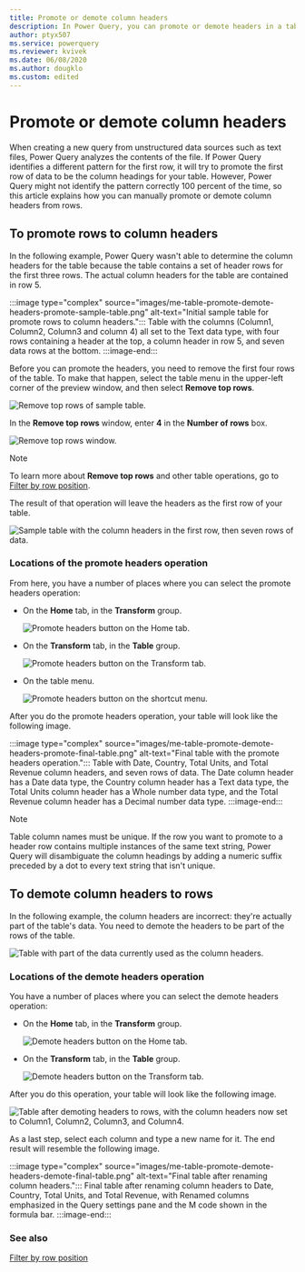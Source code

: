 ```yaml
---
title: Promote or demote column headers
description: In Power Query, you can promote or demote headers in a table. This article demonstrates how to do these operations. 
author: ptyx507
ms.service: powerquery
ms.reviewer: kvivek
ms.date: 06/08/2020
ms.author: dougklo
ms.custom: edited
---
```


# Promote or demote column headers

When creating a new query from unstructured data sources such as text files, Power Query analyzes the contents of the file. If Power Query identifies a different pattern for the first row, it will try to promote the first row of data to be the column headings for your table. However, Power Query might not identify the pattern correctly 100&nbsp;percent of the time, so this article explains how you can manually promote or demote column headers from rows.

## To promote rows to column headers

In the following example, Power Query wasn't able to determine the column headers for the table because the table contains a set of header rows for the first three rows. The actual column headers for the table are contained in row 5.

:::image type="complex" source="images/me-table-promote-demote-headers-promote-sample-table.png" alt-text="Initial sample table for promote rows to column headers.":::
   Table with the columns (Column1, Column2, Column3 and column 4) all set to the Text data type, with four rows containing a header at the top, a column header in row 5, and seven data rows at the bottom.
:::image-end:::

Before you can promote the headers, you need to remove the first four rows of the table. To make that happen, select the table menu in the upper-left corner of the preview window, and then select **Remove top rows**.

![Remove top rows of sample table.](images/me-table-promote-demote-headers-promote-remove-top-rows.png "Remove top rows of sample table")

In the **Remove top rows** window, enter **4** in the **Number of rows** box.

![Remove top rows window.](images/me-table-promote-demote-headers-promote-remove-top-rows-window.png "Remove top rows window")

> [!NOTE] 
> To learn more about **Remove top rows** and other table operations, go to [Filter by row position](filter-row-position.md).

The result of that operation will leave the headers as the first row of your table.

![Sample table with the column headers in the first row, then seven rows of data.](images/me-table-promote-demote-headers-promote-table-before-promote.png "Sample table with the column headers in the first row, then seven rows of data")

### Locations of the promote headers operation

From here, you have a number of places where you can select the promote headers operation:

* On the **Home** tab, in the **Transform** group.

   ![Promote headers button on the Home tab.](images/me-table-promote-demote-headers-promote-home-tab.png "Promote headers button on the Home tab")

* On the **Transform** tab, in the **Table** group.

   ![Promote headers button on the Transform tab.](images/me-table-promote-demote-headers-promote-transform-tab.png "Promote headers button on the Transform tab")

* On the table menu.

   ![Promote headers button on the shortcut menu.](images/me-table-promote-demote-headers-promote-table-menu.png "Promote headers button on the shortcut menu")

After you do the promote headers operation, your table will look like the following image.

:::image type="complex" source="images/me-table-promote-demote-headers-promote-final-table.png" alt-text="Final table with the promote headers operation.":::
   Table with Date, Country, Total Units, and Total Revenue column headers, and seven rows of data. The Date column header has a Date data type, the Country column header has a Text data type, the Total Units column header has a Whole number data type, and the Total Revenue column header has a Decimal number data type.
:::image-end:::

>[!NOTE]
> Table column names must be unique. If the row you want to promote to a header row contains multiple instances of the same text string, Power Query will disambiguate the column headings by adding a numeric suffix preceded by a dot to every text string that isn't unique.

## To demote column headers to rows

In the following example, the column headers are incorrect: they're actually part of the table's data. You need to demote the headers to be part of the rows of the table.

![Table with part of the data currently used as the column headers.](images/me-table-promote-demote-headers-demote-sample-table.png "Table with part of the data currently used as the column headers")

### Locations of the demote headers operation

You have a number of places where you can select the demote headers operation:

* On the **Home** tab, in the **Transform** group.

   ![Demote headers button on the Home tab.](images/me-table-promote-demote-headers-demote-home-tab.png "Demote headers button on the Home tab")

* On the **Transform** tab, in the **Table** group.

   ![Demote headers button on the Transform tab.](images/me-table-promote-demote-headers-demote-transform-tab.png "Demote headers button on the Transform tab")

After you do this operation, your table will look like the following image.

![Table after demoting headers to rows, with the column headers now set to Column1, Column2, Column3, and Column4.](images/me-table-promote-demote-headers-demote-almost-final-table.png "Table after demoting headers to rows, with the column headers now set to Column1, Column2, Column3, and Column4")

As a last step, select each column and type a new name for it. The end result will resemble the following image.

:::image type="complex" source="images/me-table-promote-demote-headers-demote-final-table.png" alt-text="Final table after renaming column headers.":::
   Final table after renaming column headers to Date, Country, Total Units, and Total Revenue, with Renamed columns emphasized in the Query settings pane and the M code shown in the formula bar.
:::image-end:::

### See also

[Filter by row position](filter-row-position.md)
